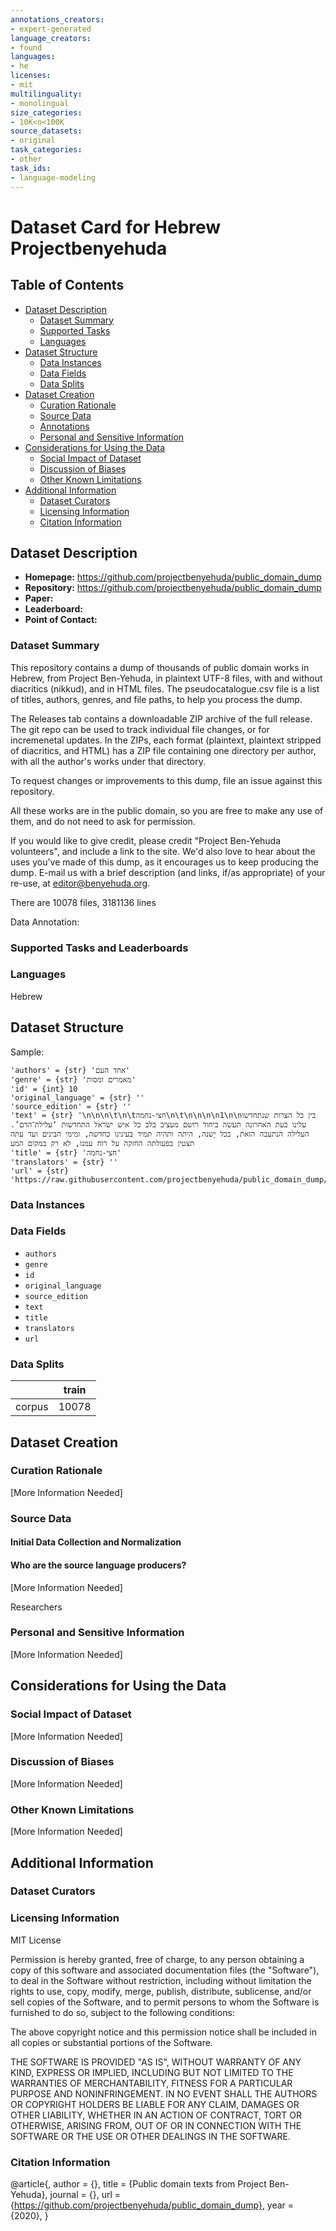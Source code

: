 ```yaml
---
annotations_creators:
- expert-generated
language_creators:
- found
languages:
- he
licenses:
- mit
multilinguality:
- monolingual
size_categories:
- 10K<n<100K
source_datasets:
- original
task_categories:
- other
task_ids:
- language-modeling
---
```


# Dataset Card for Hebrew Projectbenyehuda

## Table of Contents
- [Dataset Description](#dataset-description)
  - [Dataset Summary](#dataset-summary)
  - [Supported Tasks](#supported-tasks-and-leaderboards)
  - [Languages](#languages)
- [Dataset Structure](#dataset-structure)
  - [Data Instances](#data-instances)
  - [Data Fields](#data-instances)
  - [Data Splits](#data-instances)
- [Dataset Creation](#dataset-creation)
  - [Curation Rationale](#curation-rationale)
  - [Source Data](#source-data)
  - [Annotations](#annotations)
  - [Personal and Sensitive Information](#personal-and-sensitive-information)
- [Considerations for Using the Data](#considerations-for-using-the-data)
  - [Social Impact of Dataset](#social-impact-of-dataset)
  - [Discussion of Biases](#discussion-of-biases)
  - [Other Known Limitations](#other-known-limitations)
- [Additional Information](#additional-information)
  - [Dataset Curators](#dataset-curators)
  - [Licensing Information](#licensing-information)
  - [Citation Information](#citation-information)

## Dataset Description

- **Homepage:** https://github.com/projectbenyehuda/public_domain_dump
- **Repository:** https://github.com/projectbenyehuda/public_domain_dump
- **Paper:** 
- **Leaderboard:**
- **Point of Contact:** 

### Dataset Summary

This repository contains a dump of thousands of public domain works in Hebrew, from Project Ben-Yehuda, in plaintext UTF-8 files, with and without diacritics (nikkud), and in HTML files. The pseudocatalogue.csv file is a list of titles, authors, genres, and file paths, to help you process the dump.

The Releases tab contains a downloadable ZIP archive of the full release. The git repo can be used to track individual file changes, or for incremenetal updates. In the ZIPs, each format (plaintext, plaintext stripped of diacritics, and HTML) has a ZIP file containing one directory per author, with all the author's works under that directory.

To request changes or improvements to this dump, file an issue against this repository.

All these works are in the public domain, so you are free to make any use of them, and do not need to ask for permission.

If you would like to give credit, please credit "Project Ben-Yehuda volunteers", and include a link to the site. We'd also love to hear about the uses you've made of this dump, as it encourages us to keep producing the dump. E-mail us with a brief description (and links, if/as appropriate) of your re-use, at editor@benyehuda.org.

There are 10078 files, 3181136 lines

Data Annotation: 

### Supported Tasks and Leaderboards


### Languages

Hebrew

## Dataset Structure

Sample:
```
'authors' = {str} 'אחד העם'
'genre' = {str} 'מאמרים ומסות'
'id' = {int} 10
'original_language' = {str} ''
'source_edition' = {str} ''
'text' = {str} '\n\n\n\t\n\tחצי-נחמה\n\t\n\n\n\n1\n\nבין כל הצרות שנתחדשו עלינו בעת האחרונה תעשׂה ביחוד רושם מעציב בלב כל איש ישׂראל התחדשות ‘עלילת־הדם’. העלילה הנתעבה הזאת, בכל יָשנה, היתה ותהיה תמיד בעינינו כחדשה, ומימי הבינים ועד עתה תצטין בפעולתה החזקה על רוח עמנו, לא רק במקום המע
'title' = {str} 'חצי-נחמה'
'translators' = {str} ''
'url' = {str} 'https://raw.githubusercontent.com/projectbenyehuda/public_domain_dump/master/txt/p23/m10.txt'
```

### Data Instances



### Data Fields

- `authors` 
- `genre` 
- `id`
- `original_language` 
- `source_edition` 
- `text` 
- `title`
- `translators` 
- `url` 

### Data Splits

|                          | train  | 
|--------------------------|--------|
| corpus                   | 10078  |


## Dataset Creation

### Curation Rationale

[More Information Needed]

### Source Data

#### Initial Data Collection and Normalization


#### Who are the source language producers?

[More Information Needed]

Researchers

### Personal and Sensitive Information

[More Information Needed]

## Considerations for Using the Data

### Social Impact of Dataset

[More Information Needed]

### Discussion of Biases

[More Information Needed]

### Other Known Limitations

[More Information Needed]

## Additional Information

### Dataset Curators


### Licensing Information


MIT License



Permission is hereby granted, free of charge, to any person obtaining a copy
of this software and associated documentation files (the "Software"), to deal
in the Software without restriction, including without limitation the rights
to use, copy, modify, merge, publish, distribute, sublicense, and/or sell
copies of the Software, and to permit persons to whom the Software is
furnished to do so, subject to the following conditions:

The above copyright notice and this permission notice shall be included in all
copies or substantial portions of the Software.

THE SOFTWARE IS PROVIDED "AS IS", WITHOUT WARRANTY OF ANY KIND, EXPRESS OR
IMPLIED, INCLUDING BUT NOT LIMITED TO THE WARRANTIES OF MERCHANTABILITY,
FITNESS FOR A PARTICULAR PURPOSE AND NONINFRINGEMENT. IN NO EVENT SHALL THE
AUTHORS OR COPYRIGHT HOLDERS BE LIABLE FOR ANY CLAIM, DAMAGES OR OTHER
LIABILITY, WHETHER IN AN ACTION OF CONTRACT, TORT OR OTHERWISE, ARISING FROM,
OUT OF OR IN CONNECTION WITH THE SOFTWARE OR THE USE OR OTHER DEALINGS IN THE
SOFTWARE.

### Citation Information

@article{,
  author = {},
  title = {Public domain texts from Project Ben-Yehuda},
  journal = {},
  url = {https://github.com/projectbenyehuda/public_domain_dump},
  year = {2020},
}